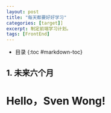 ```yaml
---
layout: post
title: "每天都要好好学习"
categories: [target]]
excerpt: 制定前端学习计划。
tags: [FrontEnd]
---  
```

- 目录
{:toc #markdown-toc}

## **1. 未来六个月**
# Hello，Sven Wong!